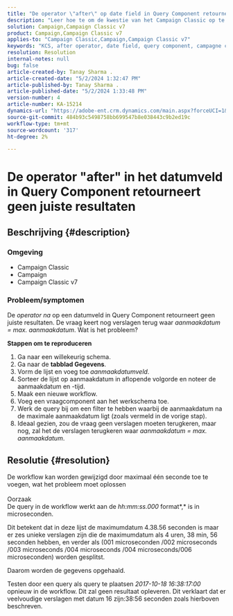```yaml
---
title: "De operator \"after\" op date field in Query Component retourneert niet de juiste resultaten"
description: "Leer hoe te om de kwestie van het Campaign Classic op te lossen waar na exploitant op een datumgebied in de Component van de Vraag correcte resultaten niet terugkeert."
solution: Campaign,Campaign Classic v7
product: Campaign,Campaign Classic v7
applies-to: "Campaign Classic,Campaign,Campaign Classic v7"
keywords: "KCS, after operator, date field, query component, campagne classic"
resolution: Resolution
internal-notes: null
bug: false
article-created-by: Tanay Sharma .
article-created-date: "5/2/2024 1:32:47 PM"
article-published-by: Tanay Sharma .
article-published-date: "5/2/2024 1:33:48 PM"
version-number: 4
article-number: KA-15214
dynamics-url: "https://adobe-ent.crm.dynamics.com/main.aspx?forceUCI=1&pagetype=entityrecord&etn=knowledgearticle&id=05cfa972-8808-ef11-9f8a-6045bd026dc7"
source-git-commit: 484b93c5498758bb699547b8e038443c9b2ed19c
workflow-type: tm+mt
source-wordcount: '317'
ht-degree: 2%

---
```


# De operator &quot;after&quot; in het datumveld in Query Component retourneert geen juiste resultaten

## Beschrijving {#description}


### <b>Omgeving</b>

- Campaign Classic
- Campaign
- Campaign Classic v7




### <b>Probleem/symptomen</b>

De *operator na* op een datumveld in Query Component retourneert geen juiste resultaten. De vraag keert nog verslagen terug waar *aanmaakdatum = max. aanmaakdatum*. Wat is het probleem?



<b>Stappen om te reproduceren</b>



1. Ga naar een willekeurig schema.
2. Ga naar de <b>tabblad Gegevens</b>.
3. Vorm de lijst en voeg toe *aanmaakdatumveld*.
4. Sorteer de lijst op aanmaakdatum in aflopende volgorde en noteer de aanmaakdatum en -tijd.
5. Maak een nieuwe workflow.
6. Voeg een vraagcomponent aan het werkschema toe.
7. Werk de query bij om een filter te hebben waarbij de aanmaakdatum na de maximale aanmaakdatum ligt (zoals vermeld in de vorige stap).
8. Ideaal gezien, zou de vraag geen verslagen moeten terugkeren, maar nog, zal het de verslagen terugkeren waar *aanmaakdatum = max. aanmaakdatum*.





## Resolutie {#resolution}




De workflow kan worden gewijzigd door maximaal één seconde toe te voegen, wat het probleem moet oplossen
<br><br>Oorzaak<br>
De query in de workflow werkt aan de *hh:mm:ss.000* format*,* is in microseconden.

Dit betekent dat in deze lijst de maximumdatum 4.38.56 seconden is maar er zes unieke verslagen zijn die de maximumdatum als 4 uren, 38 min, 56 seconden hebben, en verder als (001 microseconden /002 microseconds /003 microseconds /004 microseconds /004 microseconds/006 microseconden) worden gesplitst.

Daarom worden de gegevens opgehaald.

Testen door een query als query te plaatsen *2017-10-18 16:38:17:00* opnieuw in de workflow. Dit zal geen resultaat opleveren. Dit verklaart dat er veelvoudige verslagen met datum 16 zijn:38:56 seconden zoals hierboven beschreven.

